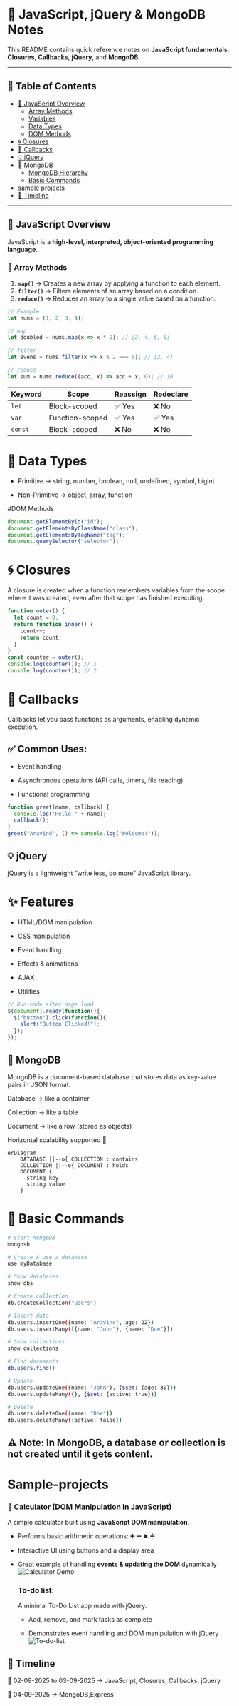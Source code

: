 # 📘 JavaScript, jQuery & MongoDB Notes  

This README contains quick reference notes on **JavaScript fundamentals**, **Closures**, **Callbacks**, **jQuery**, and **MongoDB**.  

---

## 📑 Table of Contents  
- [🚀 JavaScript Overview](#-javascript-overview)  
  - [Array Methods](#-array-methods)  
  - [Variables](#-variables)  
  - [Data Types](#-data-types)  
  - [DOM Methods](#-dom-methods)  
- [🌀 Closures](#-closures)  
- [🔄 Callbacks](#-callbacks)  
- [💡 jQuery](#-jquery)  
- [🍃 MongoDB](#-mongodb)  
  - [MongoDB Hierarchy](#-mongodb-hierarchy)  
  - [Basic Commands](#-basic-commands)
- [sample projects](#-Sample-projects)
- [📅 Timeline](#-timeline)


---

## 🚀 JavaScript Overview  
JavaScript is a **high-level, interpreted, object-oriented programming language**.  

### 🔹 Array Methods  
1. **`map()`** → Creates a new array by applying a function to each element.  
2. **`filter()`** → Filters elements of an array based on a condition.  
3. **`reduce()`** → Reduces an array to a single value based on a function.  

```js
// Example
let nums = [1, 2, 3, 4];

// map
let doubled = nums.map(x => x * 2); // [2, 4, 6, 8]

// filter
let evens = nums.filter(x => x % 2 === 0); // [2, 4]

// reduce
let sum = nums.reduce((acc, x) => acc + x, 0); // 10
```

| Keyword | Scope           | Reassign | Redeclare |
| ------- | --------------- | -------- | --------- |
| `let`   | Block-scoped    | ✅ Yes    | ❌ No      |
| `var`   | Function-scoped | ✅ Yes    | ✅ Yes     |
| `const` | Block-scoped    | ❌ No     | ❌ No      |

# 🔹 Data Types

- Primitive → string, number, boolean, null, undefined, symbol, bigint

- Non-Primitive → object, array, function

#DOM Methods

```js
document.getElementById("id");
document.getElementsByClassName("class");
document.getElementsByTagName("tag");
document.querySelector("selector");
```

# 🌀 Closures

A closure is created when a function remembers variables from the scope where it was created, even after that scope has finished executing.

```js
function outer() {
  let count = 0;
  return function inner() {
    count++;
    return count;
  }
}
const counter = outer();
console.log(counter()); // 1
console.log(counter()); // 2
```
# 🔄 Callbacks

Callbacks let you pass functions as arguments, enabling dynamic execution.

## ✅ Common Uses:

- Event handling

- Asynchronous operations (API calls, timers, file reading)

- Functional programming

```js
function greet(name, callback) {
  console.log("Hello " + name);
  callback();
}
greet("Aravind", () => console.log("Welcome!"));
```
## 💡 jQuery

jQuery is a lightweight “write less, do more” JavaScript library.

# ✨ Features

- HTML/DOM manipulation

- CSS manipulation

- Event handling

- Effects & animations

- AJAX

- Utilities

```js
// Run code after page load
$(document).ready(function(){
  $("button").click(function(){
    alert("Button Clicked!");
  });
});
```
## 🍃 MongoDB

MongoDB is a document-based database that stores data as key-value pairs in JSON format.

Database → like a container

Collection → like a table

Document → like a row (stored as objects)

Horizontal scalability supported 🚀

```mermaid
erDiagram
    DATABASE ||--o{ COLLECTION : contains
    COLLECTION ||--o{ DOCUMENT : holds
    DOCUMENT {
      string key
      string value
    }
```
# 🔹 Basic Commands
```bash
# Start MongoDB
mongosh

# Create & use a database
use myDatabase

# Show databases
show dbs

# Create collection
db.createCollection("users")

# Insert data
db.users.insertOne({name: "Aravind", age: 22})
db.users.insertMany([{name: "John"}, {name: "Doe"}])

# Show collections
show collections

# Find documents
db.users.find()

# Update
db.users.updateOne({name: "John"}, {$set: {age: 30}})
db.users.updateMany({}, {$set: {active: true}})

# Delete
db.users.deleteOne({name: "Doe"})
db.users.deleteMany({active: false})
```
## ⚠ Note: In MongoDB, a database or collection is not created until it gets content.

# Sample-projects
### 🔢 Calculator (DOM Manipulation in JavaScript)  
A simple calculator built using **JavaScript DOM manipulation**.  
- Performs basic arithmetic operations: ➕ ➖ ✖ ➗  
- Interactive UI using buttons and a display area  
- Great example of handling **events & updating the DOM** dynamically
![Calculator Demo](calculator.gif)

  ### To-do list:
  A minimal To-Do List app made with jQuery.

  - Add, remove, and mark tasks as complete

   - Demonstrates event handling and DOM manipulation with jQuery
![To-do-list](todo.gif)


## 📅 Timeline

📌 02-09-2025 to 03-09-2025 → JavaScript, Closures, Callbacks, jQuery

📌 04-09-2025 → MongoDB,Express


